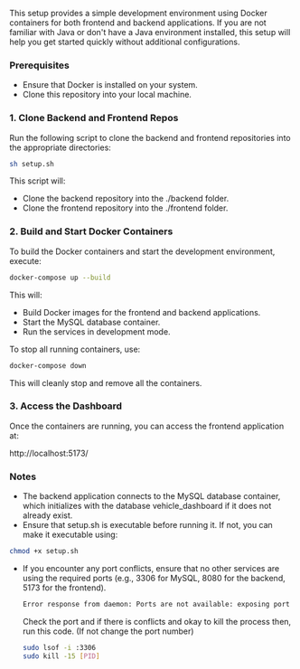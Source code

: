 This setup provides a simple development environment using Docker containers for both frontend and backend applications. If you are not familiar with Java or don't have a Java environment installed, this setup will help you get started quickly without additional configurations.

### Prerequisites

- Ensure that Docker is installed on your system.
- Clone this repository into your local machine.

### 1. Clone Backend and Frontend Repos

Run the following script to clone the backend and frontend repositories into the appropriate directories:

```bash
sh setup.sh
```

This script will:

- Clone the backend repository into the ./backend folder.
- Clone the frontend repository into the ./frontend folder.

### 2. Build and Start Docker Containers

To build the Docker containers and start the development environment, execute:

```bash
docker-compose up --build
```

This will:

- Build Docker images for the frontend and backend applications.
- Start the MySQL database container.
- Run the services in development mode.

To stop all running containers, use:

```bash
docker-compose down
```

This will cleanly stop and remove all the containers.

### 3. Access the Dashboard

Once the containers are running, you can access the frontend application at:

http://localhost:5173/

### Notes

- The backend application connects to the MySQL database container, which initializes with the database vehicle_dashboard if it does not already exist.
- Ensure that setup.sh is executable before running it. If not, you can make it executable using:

```bash
chmod +x setup.sh
```

- If you encounter any port conflicts, ensure that no other services are using the required ports (e.g., 3306 for MySQL, 8080 for the backend, 5173 for the frontend).
  ```bash
  Error response from daemon: Ports are not available: exposing port ................
  ```

  Check the port and if there is conflicts and okay to kill the process then, run this code. (If not change the port number)
  ```bash
  sudo lsof -i :3306
  sudo kill -15 [PID]
  ```
  
